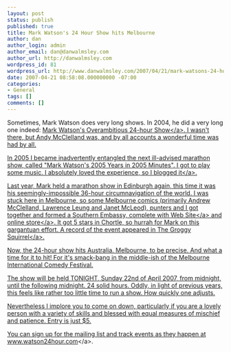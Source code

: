 ```yaml
---
layout: post
status: publish
published: true
title: Mark Watson's 24 Hour Show hits Melbourne
author: dan
author_login: admin
author_email: dan@danwalmsley.com
author_url: http://danwalmsley.com
wordpress_id: 81
wordpress_url: http://www.danwalmsley.com/2007/04/21/mark-watsons-24-hour-show-hits-melbourne/
date: 2007-04-21 08:58:08.000000000 -07:00
categories:
- General
tags: []
comments: []
---
```

Sometimes, Mark Watson does very long shows. In 2004, he did a very long one indeed: <a href="http:&#47;&#47;www.chortle.co.uk&#47;shows&#47;edinburgh_fringe_festival_2004&#47;m&#47;1215&#47;mark_watson's_overambitious_24-hour_show">Mark Watson's Overambitious 24-hour Show<&#47;a>. I wasn't there, but Andy McClelland was, and by all accounts a wonderful time was had by all.

In 2005 I became inadvertently entangled the next ill-advised marathon show, called "Mark Watson's 2005 Years in 2005 Minutes". I got to play some music. I absolutely loved the experience, so I <a href="http:&#47;&#47;goldsounds.com&#47;archives&#47;2005&#47;08&#47;18&#47;edinburgh-fringe&#47;">blogged it<&#47;a>. 

Last year, Mark held a marathon show in Edinburgh again, this time it was his seemingly-impossible 36-hour circumnavigation of the world. I was stuck here in Melbourne, so some Melbourne comics (primarily Andrew McClelland, Lawrence Leung and Janet McLeod), punters and I got together and formed a Southern Embassy, complete with <a href="http:&#47;&#47;nationofwatsonia.com&#47;south&#47;">Web Site<&#47;a> and <a href="http:&#47;&#47;cafepress.com&#47;watsonia">online store<&#47;a>. It got 5 stars in Chortle, so hurrah for Mark on this gargantuan effort. A record of the event appeared in <a href="http:&#47;&#47;www.thegroggysquirrel.com&#47;articles&#47;2006&#47;08&#47;28&#47;a-seemingly-impossible-feat&#47;">The Groggy Squirrel<&#47;a>.

Now, the 24-hour show hits Australia. Melbourne, to be precise. And what a time for it to hit! For it's smack-bang in the middle-ish of the Melbourne International Comedy Festival. 

The show will be held TONIGHT, Sunday 22nd of April 2007, from midnight, until the following midnight. 24 solid hours. Oddly, in light of previous years, this feels like rather too little time to run a show. How quickly one adjusts.

Nevertheless I implore you to come on down, particularly if you are a lovely person with a variety of skills and blessed with equal measures of mischief and patience. Entry is just $5.

You can sign up for the mailing list and track events as they happen at <a href="http:&#47;&#47;www.watson24hour.com">www.watson24hour.com<&#47;a>.

